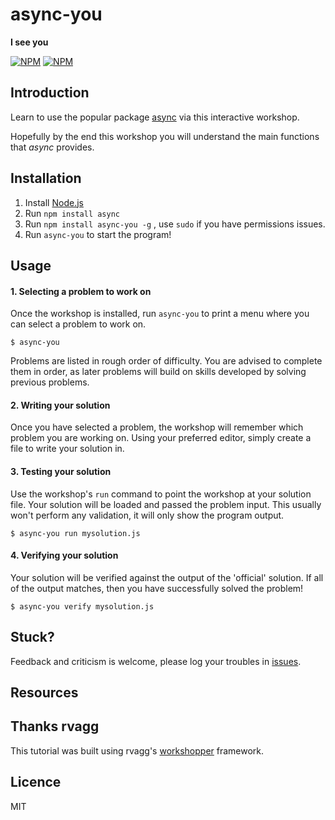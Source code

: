# async-you

**I see you**

[![NPM](https://nodei.co/npm/async-you.png?downloads=true&stars=true)](https://nodei.co/npm/async-you/) [![NPM](https://nodei.co/npm-dl/async-you.png?months=3)](https://nodei.co/npm/async-you/)

## Introduction

Learn to use the popular package [async](https://github.com/caolan/async) via this interactive workshop.

Hopefully by the end this workshop you will understand the main functions that _async_ provides.

## Installation

1. Install [Node.js](http://nodejs.org/)
2. Run `npm install async`
3. Run `npm install async-you -g` , use `sudo` if you have permissions issues.
4. Run `async-you` to start the program!

## Usage

#### 1. Selecting a problem to work on

Once the workshop is installed, run `async-you` to print a menu
where you can select a problem to work on.

```
$ async-you
```

Problems are listed in rough order of difficulty. You are advised to complete them in order, as later problems
will build on skills developed by solving previous problems.

#### 2. Writing your solution

Once you have selected a problem, the workshop will remember which problem you are working on. 
Using your preferred editor, simply create a file to write your solution in.

#### 3. Testing your solution

Use the workshop's `run` command to point the workshop at your solution file. Your solution will be loaded 
and passed the problem input. This usually won't perform any validation, it will only show the program output.

```
$ async-you run mysolution.js
```
 
#### 4. Verifying your solution

Your solution will be verified against the output of the 'official' solution. 
If all of the output matches, then you have successfully solved the problem!

```
$ async-you verify mysolution.js
```

## Stuck?

Feedback and criticism is welcome, please log your troubles in [issues](https://github.com/bulkan/async-you).

## Resources

## Thanks rvagg

This tutorial was built using rvagg's [workshopper](https://github.com/rvagg/workshopper) framework.

## Licence
MIT
